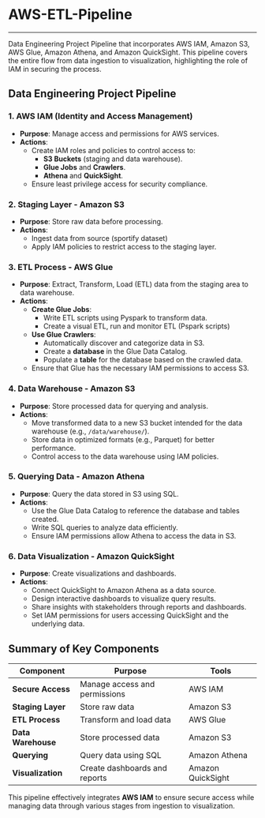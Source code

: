 # AWS-ETL-Pipeline
---
Data Engineering Project Pipeline that incorporates AWS IAM, Amazon S3, AWS Glue, Amazon Athena, and Amazon QuickSight. This pipeline covers the entire flow from data ingestion to visualization, highlighting the role of IAM in securing the process.
## Data Engineering Project Pipeline

### 1. **AWS IAM (Identity and Access Management)**
- **Purpose**: Manage access and permissions for AWS services.
- **Actions**:
  - Create IAM roles and policies to control access to:
    - **S3 Buckets** (staging and data warehouse).
    - **Glue Jobs** and **Crawlers**.
    - **Athena** and **QuickSight**.
  - Ensure least privilege access for security compliance.

### 2. **Staging Layer - Amazon S3**
- **Purpose**: Store raw data before processing.
- **Actions**:
  - Ingest data from source (sportify dataset)
  - Apply IAM policies to restrict access to the staging layer.

### 3. **ETL Process - AWS Glue**
- **Purpose**: Extract, Transform, Load (ETL) data from the staging area to data warehouse.
- **Actions**:
  - **Create Glue Jobs**:
    - Write ETL scripts using Pyspark to transform data.
    - Create a visual ETL, run and monitor ETL (Pspark scripts)
  - **Use Glue Crawlers**:
    - Automatically discover and categorize data in S3.
    - Create a **database** in the Glue Data Catalog.
    - Populate a **table** for the database based on the crawled data.
  - Ensure that Glue has the necessary IAM permissions to access S3.

### 4. **Data Warehouse - Amazon S3**
- **Purpose**: Store processed data for querying and analysis.
- **Actions**:
  - Move transformed data to a new S3 bucket intended for the data warehouse (e.g., `/data/warehouse/`).
  - Store data in optimized formats (e.g., Parquet) for better performance.
  - Control access to the data warehouse using IAM policies.

### 5. **Querying Data - Amazon Athena**
- **Purpose**: Query the data stored in S3 using SQL.
- **Actions**:
  - Use the Glue Data Catalog to reference the database and tables created.
  - Write SQL queries to analyze data efficiently.
  - Ensure IAM permissions allow Athena to access the data in S3.

### 6. **Data Visualization - Amazon QuickSight**
- **Purpose**: Create visualizations and dashboards.
- **Actions**:
  - Connect QuickSight to Amazon Athena as a data source.
  - Design interactive dashboards to visualize query results.
  - Share insights with stakeholders through reports and dashboards.
  - Set IAM permissions for users accessing QuickSight and the underlying data.

## Summary of Key Components
| **Component**        | **Purpose**                                     | **Tools**        |
|----------------------|-------------------------------------------------|------------------|
| **Secure Access**    | Manage access and permissions                   | AWS IAM          |
| **Staging Layer**    | Store raw data                                  | Amazon S3        |
| **ETL Process**      | Transform and load data                         | AWS Glue         |
| **Data Warehouse**   | Store processed data                            | Amazon S3        |
| **Querying**         | Query data using SQL                           | Amazon Athena     |
| **Visualization**     | Create dashboards and reports                   | Amazon QuickSight |

This pipeline effectively integrates **AWS IAM** to ensure secure access while managing data through various stages from ingestion to visualization. 
